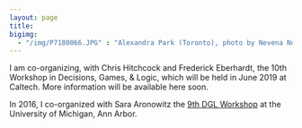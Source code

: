```yaml
---
layout: page 
title: 
bigimg:
  - "/img/P7180066.JPG" : "Alexandra Park (Toronto), photo by Nevena Novakovic (2017)"
---
```


I am co-organizing, with Chris Hitchcock and Frederick Eberhardt, the 10th Workshop in Decisions, Games, & Logic, which will be held in June 2019 at Caltech. More information will be available here soon.

In 2016, I co-organized with Sara Aronowitz the [9th DGL Workshop](http://www-personal.umich.edu/~skaron/dgl/) at the University of Michigan, Ann Arbor. 
